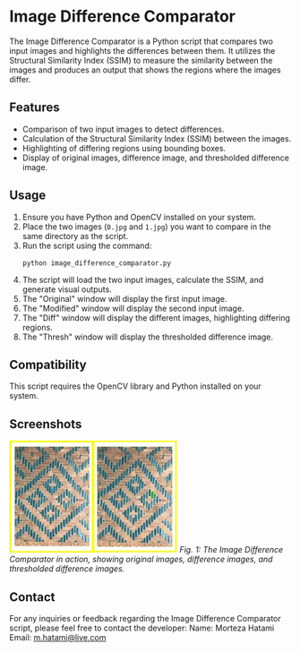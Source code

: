 # Image Difference Comparator

The Image Difference Comparator is a Python script that compares two input images and highlights the differences between them. It utilizes the Structural Similarity Index (SSIM) to measure the similarity between the images and produces an output that shows the regions where the images differ.

## Features

- Comparison of two input images to detect differences.
- Calculation of the Structural Similarity Index (SSIM) between the images.
- Highlighting of differing regions using bounding boxes.
- Display of original images, difference image, and thresholded difference image.

## Usage

1. Ensure you have Python and OpenCV installed on your system.
2. Place the two images (`0.jpg` and `1.jpg`) you want to compare in the same directory as the script.
3. Run the script using the command:
   ```
   python image_difference_comparator.py
   ```
4. The script will load the two input images, calculate the SSIM, and generate visual outputs.
5. The "Original" window will display the first input image.
6. The "Modified" window will display the second input image.
7. The "Diff" window will display the different images, highlighting differing regions.
8. The "Thresh" window will display the thresholded difference image.

## Compatibility

This script requires the OpenCV library and Python installed on your system.

## Screenshots

![Screenshot](ScreenShot.jpg)
*Fig. 1: The Image Difference Comparator in action, showing original images, difference images, and thresholded difference images.*

## Contact

For any inquiries or feedback regarding the Image Difference Comparator script, please feel free to contact the developer:
Name: Morteza Hatami
Email: m.hatami@live.com
